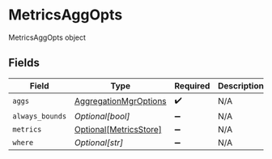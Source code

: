 # MetricsAggOpts

MetricsAggOpts object


## Fields

| Field                                                                 | Type                                                                  | Required                                                              | Description                                                           |
| --------------------------------------------------------------------- | --------------------------------------------------------------------- | --------------------------------------------------------------------- | --------------------------------------------------------------------- |
| `aggs`                                                                | [AggregationMgrOptions](../../models/shared/aggregationmgroptions.md) | :heavy_check_mark:                                                    | N/A                                                                   |
| `always_bounds`                                                       | *Optional[bool]*                                                      | :heavy_minus_sign:                                                    | N/A                                                                   |
| `metrics`                                                             | [Optional[MetricsStore]](../../models/shared/metricsstore.md)         | :heavy_minus_sign:                                                    | N/A                                                                   |
| `where`                                                               | *Optional[str]*                                                       | :heavy_minus_sign:                                                    | N/A                                                                   |